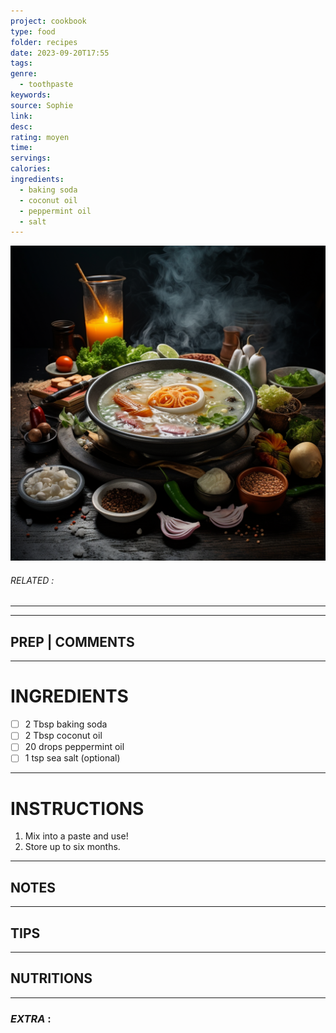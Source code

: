 ```yaml
---
project: cookbook
type: food
folder: recipes
date: 2023-09-20T17:55
tags: 
genre:
  - toothpaste
keywords: 
source: Sophie
link: 
desc: 
rating: moyen
time: 
servings: 
calories: 
ingredients:
  - baking soda
  - coconut oil
  - peppermint oil
  - salt
---
```


![IMAGE](_default.png)

###### *RELATED* : 
---


---
## PREP | COMMENTS



---
# INGREDIENTS

- [ ] 2 Tbsp baking soda
- [ ] 2 Tbsp coconut oil
- [ ] 20 drops peppermint oil
- [ ] 1 tsp sea salt (optional)

---
# INSTRUCTIONS

1. Mix into a paste and use!
2. Store up to six months.

---
## NOTES



---
## TIPS



---
## NUTRITIONS



---
### *EXTRA* :



